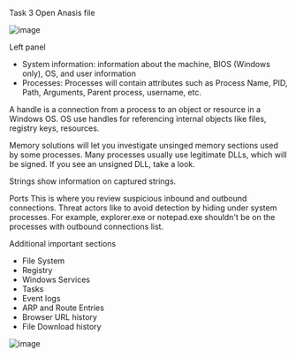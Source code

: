 Task 3
Open Anasis file

![image](https://github.com/Shawn-Nichol/Cybersecurity_tools/assets/30714313/840c3bbb-8381-48f0-bcae-3dd251ec00d4)

Left panel 
- System information: information about the machine, BIOS (Windows only), OS, and user information
- Processes: Processes will contain attributes such as Process Name, PID, Path, Arguments, Parent process, username, etc.

A handle is a connection from a process to an object or resource in a Windows OS. OS use handles for referencing internal objects like files, registry keys, resources.

Memory solutions will let you investigate unsinged memory sections used by some processes. Many processes usually use legitimate DLLs, which will be signed. If you see an unsigned DLL, take a look. 

Strings show information on captured strings.

Ports This is where you review suspicious inbound and outbound connections. Threat actors like to avoid detection by hiding under system processes. For example, explorer.exe or notepad.exe shouldn't be on the processes with outbound connections list. 

Additional important sections
- File System
- Registry
- Windows Services
- Tasks
- Event logs
- ARP and Route Entries
- Browser URL history
- File Download history

![image](https://github.com/Shawn-Nichol/Cybersecurity_tools/assets/30714313/2e1025dc-903c-4d60-a2b8-47395d9f1e57)
